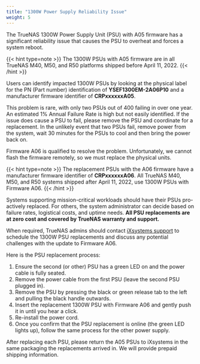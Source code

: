 ```yaml
---
title: "1300W Power Supply Reliability Issue"
weight: 5
---
```


The TrueNAS 1300W Power Supply Unit (PSU) with A05 firmware has a significant reliability issue that causes the PSU to overheat and forces a system reboot. 

{{< hint type=note >}}
The 1300W PSUs with A05 firmware are in all TrueNAS M40, M50, and R50 platforms shipped before April 11, 2022.
{{< /hint >}}

Users can identify impacted 1300W PSUs by looking at the physical label for the PN (Part number) identification of **YSEF1300EM-2A06P10** and a manufacturer firmware identifier of **CRPxxxxxxA05**.

This problem is rare, with only two PSUs out of 400 failing in over one year. An estimated 1% Annual Failure Rate is high but not easily identified. If the issue does cause a PSU to fail, please remove the PSU and coordinate for a replacement. In the unlikely event that two PSUs fail, remove power from the system, wait 30 minutes for the PSUs to cool and then bring the power back on.

Firmware A06 is qualified to resolve the problem. Unfortunately, we cannot flash the firmware remotely, so we must replace the physical units. 

{{< hint type=note >}}
The replacement PSUs with the A06 firmware have a manufacturer firmware identifier of **CRPxxxxxxA06**. All TrueNAS M40, M50, and R50 systems shipped after April 11, 2022, use 1300W PSUs with Firmware A06.
{{< /hint >}}

Systems supporting mission-critical workloads should have their PSUs pro-actively replaced. For others, the system administrator can decide based on failure rates, logistical costs, and uptime needs. **All PSU replacements are at zero cost and covered by TrueNAS warranty and support.**

When required, TrueNAS admins should contact [iXsystems support](https://www.ixsystems.com/support/) to schedule the 1300W PSU replacements and discuss any potential challenges with the update to Firmware A06. 
 
Here is the PSU replacement process:

1. Ensure the second (or other) PSU has a green LED on and the power cable is fully seated.
2. Remove the power cable from the first PSU  (leave the second PSU plugged in).
3. Remove the PSU by pressing the black or green release tab to the left and pulling the black handle outwards.
4. Insert the replacement 1300W PSU with Firmware A06 and gently push it in until you hear a click.
5. Re-install the power cord.
6. Once you confirm that the PSU replacement is online (the green LED lights up), follow the same process for the other power supply.
 
After replacing each PSU, please return the A05 PSUs to iXsystems in the same packaging the replacements arrived in. We will provide prepaid shipping information. 
